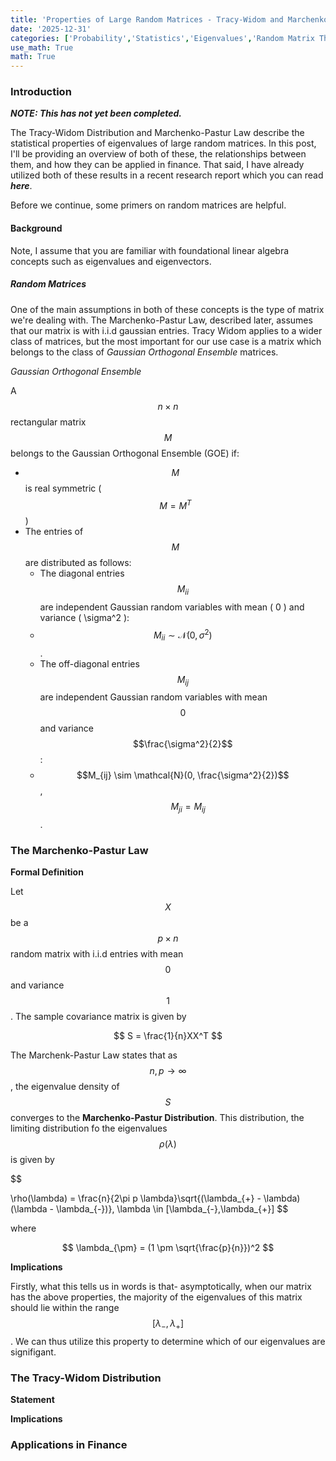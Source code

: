 ```yaml
---
title: 'Properties of Large Random Matrices - Tracy-Widom and Marchenko-Pastur'
date: '2025-12-31'
categories: ['Probability','Statistics','Eigenvalues','Random Matrix Theory']
use_math: True
math: True
---
```


### **Introduction**

***NOTE: This has not yet been completed.***

The Tracy-Widom Distribution and Marchenko-Pastur Law describe the statistical properties of eigenvalues of large random matrices. In this post, I'll be providing an overview of both of these, the relationships between them, and how they can be applied in finance.  That said, I have already utilized both of these results in a recent research report which you can read ***here***.

Before we continue, some primers on random matrices are helpful. 

#### **Background**

Note, I assume that you are familiar with foundational linear algebra concepts such as eigenvalues and eigenvectors.

##### Random Matrices

One of the main assumptions in both of these concepts is the type of matrix we're dealing with. The Marchenko-Pastur Law, described later, assumes that our matrix is with i.i.d gaussian entries. Tracy Widom applies to a wider class of matrices, but the most important for our use case is a matrix which belongs to the class of *Gaussian Orthogonal Ensemble* matrices. 

*Gaussian Orthogonal Ensemble*

A $$n \times n$$ rectangular matrix $$M$$  belongs to the Gaussian Orthogonal Ensemble (GOE) if:

-  $$M$$ is real symmetric ($$M = M^T$$)
- The entries of $$M$$ are distributed as follows:
    -  The diagonal entries $$M_{ii}$$ are independent Gaussian random variables with mean \( 0 \) and variance \( \sigma^2 \):
    - $$M_{ii} \sim \mathcal{N}(0, \sigma^2)$$.
    - The off-diagonal entries $$M_{ij}$$ are independent Gaussian random variables with mean  $$0$$ and variance $$\frac{\sigma^2}{2}$$:
    - $$M_{ij} \sim \mathcal{N}(0, \frac{\sigma^2}{2})$$, $$\quad M_{ji} = M_{ij}$$.

### **The Marchenko-Pastur Law**

**Formal Definition**

Let $$X$$ be a $$p \times n $$ random matrix with i.i.d entries with mean $$0$$ and variance $$1$$. The sample covariance matrix is given by 

$$
S = \frac{1}{n}XX^T
$$

The Marchenk-Pastur Law states that as $$n,p \rightarrow \infty$$, the eigenvalue density of $$S$$ converges to the **Marchenko-Pastur Distribution**. This distribution, the limiting distribution fo the eigenvalues $$\rho(\lambda)$$ is given by 

$$

\rho(\lambda) = \frac{n}{2\pi p \lambda}\sqrt{(\lambda_{+} - \lambda)(\lambda - \lambda_{-})}, \lambda \in [\lambda_{-},\lambda_{+}]
$$

where 

$$
\lambda_{\pm} = (1 \pm \sqrt{\frac{p}{n}})^2
$$

**Implications**

Firstly, what this tells us in words is that- asymptotically, when our matrix has the above properties, the majority of the eigenvalues of this matrix should lie within the range $$[\lambda_{-},\lambda_{+}]$$. We can thus utilize this property to determine which of our eigenvalues are signifigant.

### **The Tracy-Widom Distribution**


**Statement**


**Implications**


### **Applications in Finance**